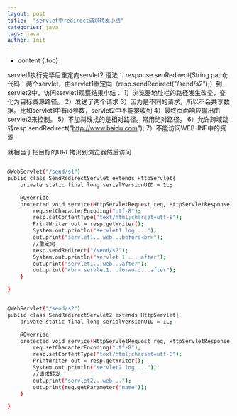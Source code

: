 ```yaml
---
layout: post
title:  "servlet中redirect请求转发小结"
categories: java
tags: java
author: Init
---
```


* content
{:toc}

servlet1执行完毕后重定向servlet2
语法：
  response.senRedirect(String path);
代码：两个servlet，由servlet1重定向（resp.sendRedirect("/send/s2");）到servlet2中，访问servlet1观察结果小结：
1）浏览器地址栏的路径发生改变，变化为目标资源路径。
2）发送了两个请求
3）因为是不同的请求，所以不会共享数据。比如servlet1中有id参数，servlet2中不能接收到
4）最终页面响应输出由servlet2来控制。
5）不加斜线找的是相对路径。常用绝对路径。
6）允许跨域跳转resp.sendRedirect("http://www.baidu.com");
7）不能访问WEB-INF中的资源

就相当于把目标的URL拷贝到浏览器然后访问



``` sh

@WebServlet("/send/s1")
public class SendRedirectServlet extends HttpServlet{
	private static final long serialVersionUID = 1L;

	@Override
	protected void service(HttpServletRequest req, HttpServletResponse resp) throws ServletException, IOException {
		req.setCharacterEncoding("utf-8");
		resp.setContentType("text/html;charset=utf-8");
		PrintWriter out = resp.getWriter();
		System.out.println("servlet1 log ...");
		out.print("servlet1...web...before<br>");
		//重定向
		resp.sendRedirect("/send/s2");
		System.out.println("servlet 1 ... after");
		out.print("servlet1...web...after");
		out.print("<br> servlet1...forword...after");
	}

}


```


``` sh

@WebServlet("/send/s2")
public class SendRedirectServlet2 extends HttpServlet{
	private static final long serialVersionUID = 1L;

	@Override
	protected void service(HttpServletRequest req, HttpServletResponse resp) throws ServletException, IOException {
		req.setCharacterEncoding("utf-8");
		resp.setContentType("text/html;charset=utf-8");
		PrintWriter out = resp.getWriter();
		System.out.println("servlet2 log ...");
		//请求转发
		out.print("servlet2...web...");
		out.print(req.getParameter("name"));
	}

}




```
